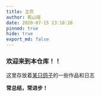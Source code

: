 ```yaml
---
title: 主页
author: 乾山瑶
date: 2020-07-15 13:18:28
pinned: true
hide: true
export_md: false
---
```

### 欢迎来到本仓库！！

这里存放着[某只鸽子](https://space.bilibili.com/15122547)的一些作品和日志

**常总结，常进步！**

